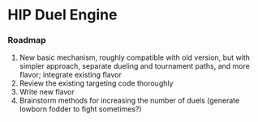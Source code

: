 # HIP Duel Engine

### Roadmap

1. New basic mechanism, roughly compatible with old version, but with simpler approach, separate dueling and tournament paths, and more flavor; integrate existing flavor
2. Review the existing targeting code thoroughly
3. Write new flavor
4. Brainstorm methods for increasing the number of duels (generate lowborn fodder to fight sometimes?)